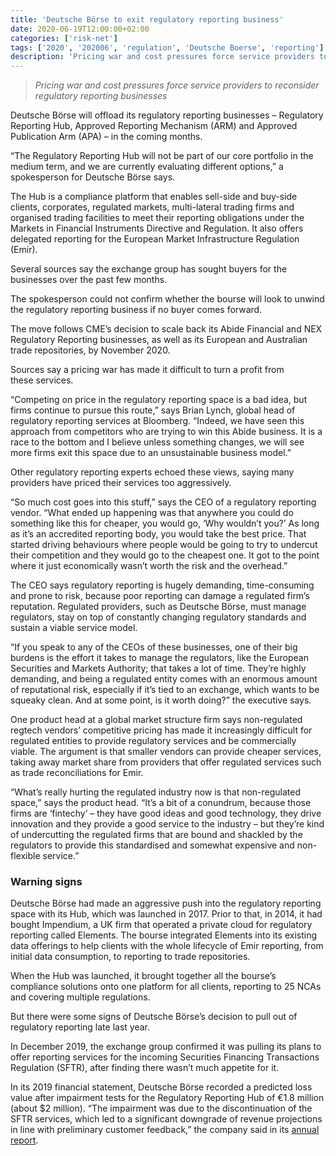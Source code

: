 ```yaml
---
title: 'Deutsche Börse to exit regulatory reporting business'
date: 2020-06-19T12:00:00+02:00
categories: ['risk-net']
tags: ['2020', '202006', 'regulation', 'Deutsche Boerse', 'reporting']
description: 'Pricing war and cost pressures force service providers to reconsider regulatory reporting businesses'
---
```


> _Pricing war and cost pressures force service providers to reconsider regulatory reporting businesses_

Deutsche Börse will offload its regulatory reporting businesses – Regulatory Reporting Hub, Approved Reporting Mechanism (ARM) and Approved Publication Arm (APA) – in the coming months.

“The Regulatory Reporting Hub will not be part of our core portfolio in the medium term, and we are currently evaluating different options,” a spokesperson for Deutsche Börse says.

The Hub is a compliance platform that enables sell-side and buy-side clients, corporates, regulated markets, multi-lateral trading firms and organised trading facilities to meet their reporting obligations under the Markets in Financial Instruments Directive and Regulation. It also offers delegated reporting for the European Market Infrastructure Regulation (Emir).

Several sources say the exchange group has sought buyers for the businesses over the past few months.

The spokesperson could not confirm whether the bourse will look to unwind the regulatory reporting business if no buyer comes forward.

The move follows CME’s decision to scale back its Abide Financial and NEX Regulatory Reporting businesses, as well as its European and Australian trade repositories, by November 2020.

Sources say a pricing war has made it difficult to turn a profit from these services.

“Competing on price in the regulatory reporting space is a bad idea, but firms continue to pursue this route,” says Brian Lynch, global head of regulatory reporting services at Bloomberg. “Indeed, we have seen this approach from competitors who are trying to win this Abide business. It is a race to the bottom and I believe unless something changes, we will see more firms exit this space due to an unsustainable business model.”

Other regulatory reporting experts echoed these views, saying many providers have priced their services too aggressively.

“So much cost goes into this stuff,” says the CEO of a regulatory reporting vendor. “What ended up happening was that anywhere you could do something like this for cheaper, you would go, ‘Why wouldn’t you?’ As long as it’s an accredited reporting body, you would take the best price. That started driving behaviours where people would be going to try to undercut their competition and they would go to the cheapest one. It got to the point where it just economically wasn’t worth the risk and the overhead.”

The CEO says regulatory reporting is hugely demanding, time-consuming and prone to risk, because poor reporting can damage a regulated firm’s reputation. Regulated providers, such as Deutsche Börse, must manage regulators, stay on top of constantly changing regulatory standards and sustain a viable service model.

“If you speak to any of the CEOs of these businesses, one of their big burdens is the effort it takes to manage the regulators, like the European Securities and Markets Authority; that takes a lot of time. They’re highly demanding, and being a regulated entity comes with an enormous amount of reputational risk, especially if it’s tied to an exchange, which wants to be squeaky clean. And at some point, is it worth doing?” the executive says.

One product head at a global market structure firm says non-regulated regtech vendors’ competitive pricing has made it increasingly difficult for regulated entities to provide regulatory services and be commercially viable. The argument is that smaller vendors can provide cheaper services, taking away market share from providers that offer regulated services such as trade reconciliations for Emir.

“What’s really hurting the regulated industry now is that non-regulated space,” says the product head. “It’s a bit of a conundrum, because those firms are ‘fintechy’ – they have good ideas and good technology, they drive innovation and they provide a good service to the industry – but they’re kind of undercutting the regulated firms that are bound and shackled by the regulators to provide this standardised and somewhat expensive and non-flexible service.”

### Warning signs 

Deutsche Börse had made an aggressive push into the regulatory reporting space with its Hub, which was launched in 2017. Prior to that, in 2014, it had bought Impendium, a UK firm that operated a private cloud for regulatory reporting called Elements. The bourse integrated Elements into its existing data offerings to help clients with the whole lifecycle of Emir reporting, from initial data consumption, to reporting to trade repositories.

When the Hub was launched, it brought together all the bourse’s compliance solutions onto one platform for all clients, reporting to 25 NCAs and covering multiple regulations.

But there were some signs of Deutsche Börse’s decision to pull out of regulatory reporting late last year.

In December 2019, the exchange group confirmed it was pulling its plans to offer reporting services for the incoming Securities Financing Transactions Regulation (SFTR), after finding there wasn’t much appetite for it.

In its 2019 financial statement, Deutsche Börse recorded a predicted loss value after impairment tests for the Regulatory Reporting Hub of €1.8 million (about $2 million). “The impairment was due to the discontinuation of the SFTR services, which led to a significant downgrade of revenue projections in line with preliminary customer feedback,” the company said in its [annual report](https://www.deutsche-boerse.com/resource/blob/1749802/d649d7103d9d54b62f613b58ce0e73bb/data/DBG-notes-AR-2019.pdf).

